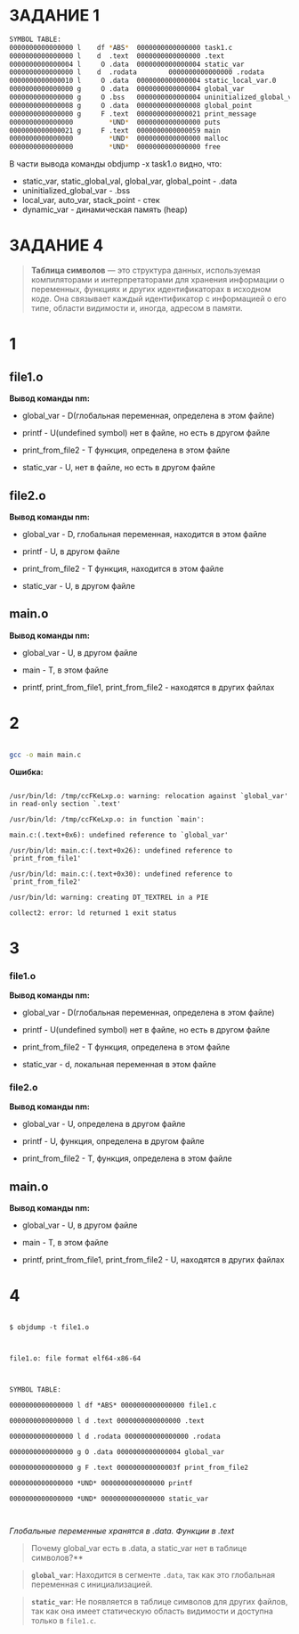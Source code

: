 # ЗАДАНИЕ 1

  
  ```bash
SYMBOL TABLE:
0000000000000000 l    df *ABS*  0000000000000000 task1.c
0000000000000000 l    d  .text  0000000000000000 .text
0000000000000004 l     O .data  0000000000000004 static_var
0000000000000000 l    d  .rodata        0000000000000000 .rodata
0000000000000010 l     O .data  0000000000000004 static_local_var.0
0000000000000000 g     O .data  0000000000000004 global_var
0000000000000000 g     O .bss   0000000000000004 uninitialized_global_var
0000000000000008 g     O .data  0000000000000008 global_point
0000000000000000 g     F .text  0000000000000021 print_message
0000000000000000         *UND*  0000000000000000 puts
0000000000000021 g     F .text  0000000000000059 main
0000000000000000         *UND*  0000000000000000 malloc
0000000000000000         *UND*  0000000000000000 free
```
  
  В части вывода команды obdjump -x task1.o видно, что:
  * static_var, static_global_val, global_var, global_point - .data
  * uninitialized_global_var - .bss
  * local_var, auto_var, stack_point - стек
  * dynamic_var  - динамическая память (heap)
  
  

# ЗАДАНИЕ 4

>

> **Таблица символов** — это структура данных, используемая компиляторами и интерпретаторами для хранения информации о переменных, функциях и других идентификаторах в исходном коде. Она связывает каждый идентификатор с информацией о его типе, области видимости и, иногда, адресом в памяти.

  

# 1

## file1.o

  

**Вывод команды nm:**

* global_var - D(глобальная переменная, определена в этом файле)

* printf - U(undefined symbol) нет в файле, но есть в другом файле

* print_from_file2 - T функция, определена в этом файле

* static_var - U, нет в файле, но есть в другом файле

  

## file2.o

  

**Вывод команды nm:**

* global_var - D, глобальная переменная, находится в этом файле

* printf - U, в другом файле

* print_from_file2 - T функция, находится в этом файле

* static_var - U, в другом файле

  

## main.o

  

**Вывод команды nm:**

* global_var - U, в другом файле

* main - T, в этом файле

* printf, print_from_file1, print_from_file2 - находятся в других файлах

  

# 2

```bash

gcc -o main main.c

```

**Ошибка:**

```shell

/usr/bin/ld: /tmp/ccFKeLxp.o: warning: relocation against `global_var' in read-only section `.text'

/usr/bin/ld: /tmp/ccFKeLxp.o: in function `main':

main.c:(.text+0x6): undefined reference to `global_var'

/usr/bin/ld: main.c:(.text+0x26): undefined reference to `print_from_file1'

/usr/bin/ld: main.c:(.text+0x30): undefined reference to `print_from_file2'

/usr/bin/ld: warning: creating DT_TEXTREL in a PIE

collect2: error: ld returned 1 exit status

```

  

# 3

### file1.o

**Вывод команды nm:**

* global_var - D(глобальная переменная, определена в этом файле)

* printf - U(undefined symbol) нет в файле, но есть в другом файле

* print_from_file2 - T функция, определена в этом файле

* static_var - d, локальная переменная в этом файле

### file2.o

**Вывод команды nm:**

* global_var - U, определена в другом файле

* printf - U, функция, определена в другом файле

* print_from_file2 - T, функция, определена в этом файле

  

## main.o

  

**Вывод команды nm:**

* global_var - U, в другом файле

* main - T, в этом файле

* printf, print_from_file1, print_from_file2 - U, находятся в других файлах

  
  

# 4

  
  

```shell

$ objdump -t file1.o

  

file1.o: file format elf64-x86-64

  

SYMBOL TABLE:

0000000000000000 l df *ABS* 0000000000000000 file1.c

0000000000000000 l d .text 0000000000000000 .text

0000000000000000 l d .rodata 0000000000000000 .rodata

0000000000000000 g O .data 0000000000000004 global_var

0000000000000000 g F .text 000000000000003f print_from_file2

0000000000000000 *UND* 0000000000000000 printf

0000000000000000 *UND* 0000000000000000 static_var

  

```

  

*Глобальные переменные хранятся в .data. Функции в .text*

  

> Почему global_var есть в .data, а static_var нет в таблице символов?**

> **`global_var`**: Находится в сегменте `.data`, так как это глобальная переменная с инициализацией.

> **`static_var`**: Не появляется в таблице символов для других файлов, так как она имеет статическую область видимости и доступна только в `file1.c`.


